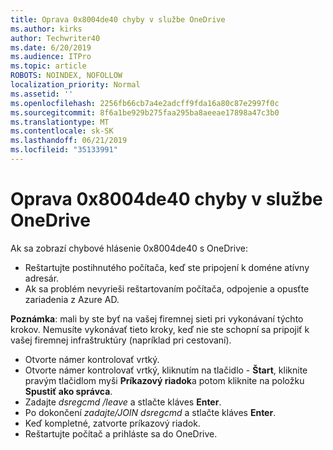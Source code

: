 ```yaml
---
title: Oprava 0x8004de40 chyby v službe OneDrive
ms.author: kirks
author: Techwriter40
ms.date: 6/20/2019
ms.audience: ITPro
ms.topic: article
ROBOTS: NOINDEX, NOFOLLOW
localization_priority: Normal
ms.assetid: ''
ms.openlocfilehash: 2256fb66cb7a4e2adcff9fda16a80c87e2997f0c
ms.sourcegitcommit: 8f6a1be929b275faa295ba8aeeae17898a47c3b0
ms.translationtype: MT
ms.contentlocale: sk-SK
ms.lasthandoff: 06/21/2019
ms.locfileid: "35133991"
---
```

# <a name="fix-0x8004de40-error-in-onedrive"></a>Oprava 0x8004de40 chyby v službe OneDrive

Ak sa zobrazí chybové hlásenie 0x8004de40 s OneDrive:

- Reštartujte postihnutého počítača, keď ste pripojení k doméne atívny adresár.
- Ak sa problém nevyrieši reštartovaním počítača, odpojenie a opusťte zariadenia z Azure AD. 

**Poznámka**: mali by ste byť na vašej firemnej sieti pri vykonávaní týchto krokov. Nemusíte vykonávať tieto kroky, keď nie ste schopní sa pripojiť k vašej firemnej infraštruktúry (napríklad pri cestovaní). 

- Otvorte námer kontrolovať vrtký. 
- Otvorte námer kontrolovať vrtký, kliknutím na tlačidlo - **Štart**, kliknite pravým tlačidlom myši **Príkazový riadok**a potom kliknite na položku **Spustiť ako správca**.
- Zadajte *dsregcmd /leave* a stlačte kláves **Enter**.
- Po dokončení *zadajte/JOIN dsregcmd* a stlačte kláves **Enter**.
- Keď kompletné, zatvorte príkazový riadok.
- Reštartujte počítač a prihláste sa do OneDrive.